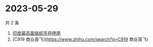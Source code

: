 # 2023-05-29

共 2 条

<!-- BEGIN ZHIHUSEARCH -->
<!-- 最后更新时间 Mon May 29 2023 05:07:29 GMT+0800 (China Standard Time) -->
1. [印度最高面值纸币将停用](https://www.zhihu.com/search?q=印度最高面值纸币将停用)
1. [C919 商业首飞](https://www.zhihu.com/search?q=C919 商业首飞)
<!-- END ZHIHUSEARCH -->
